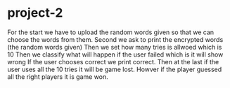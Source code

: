 # project-2
For the start we have to upload the random words given so that we can choose the words from them. 
Second we ask to print the encrypted words (the random words given)
Then we set how many tries is allwoed which is 10 
Then we classify what will happen if the user failed which is it will show wrong 
If the user chooses correct we print correct. 
Then at the last if the user uses all the 10 tries it will be game lost. 
Howver if the player guessed all the right players it is game won. 
